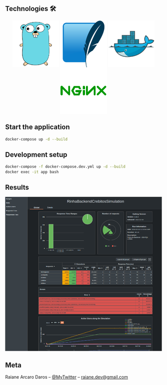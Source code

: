 ## Technologies 🛠️ 

<div align="center">
    <img align="center" height="150" width="150" src="https://raw.githubusercontent.com/devicons/devicon/master/icons/go/go-original.svg">
    <img align="center" height="150" width="150" src="https://raw.githubusercontent.com/devicons/devicon/master/icons/sqlite/sqlite-original.svg">
    <img align="center" height="150" width="150" src="https://raw.githubusercontent.com/devicons/devicon/master/icons/docker/docker-original.svg">
    <img align="center" height="150" width="150" src="https://raw.githubusercontent.com/devicons/devicon/master/icons/nginx/nginx-original.svg">
</div>

## Start the application
```sh
docker-compose up -d --build
```

## Development setup
```sh
docker-compose -f docker-compose.dev.yml up -d --build
docker exec -it app bash
```

## Results
![Result](./result.png)

## Meta

Raiane Arcaro Daros – [@MyTwitter](https://twitter.com/RaianeDev) – raiane.dev@gmail.com